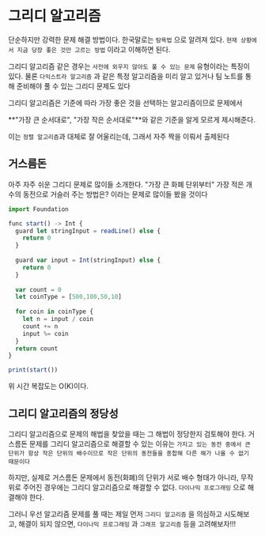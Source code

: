 
# 그리디 알고리즘

단순하지만 강력한 문제 해결 방법이다. 한국말로는 `탐욕법` 으로 알려져 있다. `현재 상황에서 지금 당장 좋은 것만 고르는 방법` 이라고 이해하면 된다. 

그리디 알고리즘 같은 경우는 `사전에 외우지 않아도 풀 수 있는 문제` 유형이라는 특징이 있다. 물론 `다익스트라 알고리즘` 과 같은 특정 알고리즘을 미리 알고 있거나 팀 노트를 통해 준비해야 풀 수 있는 그리디 문제도 있다

그리디 알고리즘은 기준에 따라 가장 좋은 것을 선택하는 알고리즘이므로 문제에서

**"가장 큰 순서대로", "가장 작은 순서대로"**와 같은 기준을 알게 모르게 제시해준다.

이는 `정렬 알고리즘`과 대체로 잘 어울리는데, 그래서 자주 짝을 이뤄서 출제된다

## 거스름돈

아주 자주 쉬운 그리디 문제로 많이들 소개한다. "가장 큰 화폐 단위부터" 가장 적은 개수의 동전으로 거슬러 주는 방법은? 이라는 문제로 많이들 봤을 것이다

```jsx
import Foundation

func start() -> Int {
  guard let stringInput = readLine() else {
    return 0
  }
  
  guard var input = Int(stringInput) else {
    return 0
  }
  
  var count = 0
  let coinType = [500,100,50,10]
  
  for coin in coinType {
    let n = input / coin
    count += n
    input %= coin
  }
  return count
}

print(start())
```

위 시간 복잡도는 O(K)이다. 

## 그리디 알고리즘의 정당성

그리디 알고리즘으로 문제의 해법을 찾았을 때는 그 해법이 정당한지 검토해야 한다. 거스름돈 문제를 그리디 알고리즘으로 해결할 수 있는 이유는 `가지고 있는 동전 중에서 큰 단위가 항상 작은 단위의 배수이므로 작은 단위의 동전들을 종합해 다른 해가 나올 수 없기 때문이다`

하지만, 실제로 거스름돈 문제에서 동전(화폐)의 단위가 서로 배수 형태가 아니라, 무작위로 주어진 경우에는 그리디 알고리즘으로 해결할 수 없다. `다이나믹 프로그래밍` 으로 해결해야 한다.

그러니 우선 알고리즘 문제를 풀 때는 제일 먼저 `그리디 알고리즘` 을 의심하고 시도해보고, 해결이 되지 않으면, `다이나믹 프로그래밍` 과 `그래프 알고리즘` 등을 고려해보자!!!
